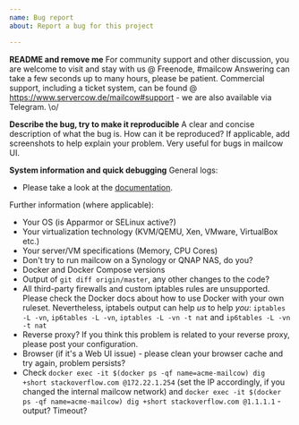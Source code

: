 ```yaml
---
name: Bug report
about: Report a bug for this project

---
```


**README and remove me**
For community support and other discussion, you are welcome to visit and stay with us @ Freenode, #mailcow
Answering can take a few seconds up to many hours, please be patient.
Commercial support, including a ticket system, can be found @ https://www.servercow.de/mailcow#support - we are also available via Telegram. \o/

**Describe the bug, try to make it reproducible**
A clear and concise description of what the bug is. How can it be reproduced? 
If applicable, add screenshots to help explain your problem. Very useful for bugs in mailcow UI.

**System information and quick debugging**
General logs:
- Please take a look at the [documentation](https://mailcow.github.io/mailcow-dockerized-docs/debug-logs/).

Further information (where applicable):
 - Your OS (is Apparmor or SELinux active?)
 - Your virtualization technology (KVM/QEMU, Xen, VMware, VirtualBox etc.)
 - Your server/VM specifications (Memory, CPU Cores)
 - Don't try to run mailcow on a Synology or QNAP NAS, do you?
 - Docker and Docker Compose versions
 - Output of `git diff origin/master`, any other changes to the code?
 - All third-party firewalls and custom iptables rules are unsupported. Please check the Docker docs about how to use Docker with your own ruleset. Nevertheless, iptabels output can help _us_ to help _you_: `iptables -L -vn`, `ip6tables -L -vn`, `iptables -L -vn -t nat` and `ip6tables -L -vn -t nat `
 - Reverse proxy? If you think this problem is related to your reverse proxy, please post your configuration.
 - Browser (if it's a Web UI issue) - please clean your browser cache and try again, problem persists?
 - Check `docker exec -it $(docker ps -qf name=acme-mailcow) dig +short stackoverflow.com @172.22.1.254` (set the IP accordingly, if you changed the internal mailcow network) and `docker exec -it $(docker ps -qf name=acme-mailcow) dig +short stackoverflow.com @1.1.1.1` - output? Timeout?
